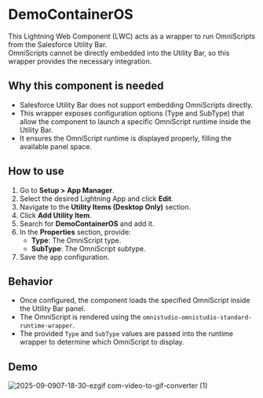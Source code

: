 # DemoContainerOS

This Lightning Web Component (LWC) acts as a wrapper to run OmniScripts from the Salesforce Utility Bar.  
OmniScripts cannot be directly embedded into the Utility Bar, so this wrapper provides the necessary integration.

## Why this component is needed

- Salesforce Utility Bar does not support embedding OmniScripts directly.  
- This wrapper exposes configuration options (Type and SubType) that allow the component to launch a specific OmniScript runtime inside the Utility Bar.  
- It ensures the OmniScript runtime is displayed properly, filling the available panel space.

## How to use

1. Go to **Setup > App Manager**.
2. Select the desired Lightning App and click **Edit**.
3. Navigate to the **Utility Items (Desktop Only)** section.
4. Click **Add Utility Item**.
5. Search for **DemoContainerOS** and add it.
6. In the **Properties** section, provide:
   - **Type**: The OmniScript type.
   - **SubType**: The OmniScript subtype.
7. Save the app configuration.

## Behavior

- Once configured, the component loads the specified OmniScript inside the Utility Bar panel.  
- The OmniScript is rendered using the `omnistudio-omnistudio-standard-runtime-wrapper`.  
- The provided `Type` and `SubType` values are passed into the runtime wrapper to determine which OmniScript to display.
  
## Demo
![2025-09-0907-18-30-ezgif com-video-to-gif-converter (1)](https://github.com/user-attachments/assets/8c6ead48-a317-4693-991b-2cb9d33bc086)
